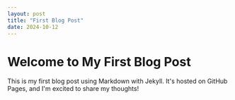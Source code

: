 ```yaml
---
layout: post
title: "First Blog Post"
date: 2024-10-12
---
```


# Welcome to My First Blog Post

This is my first blog post using Markdown with Jekyll. It's hosted on GitHub Pages, and I'm excited to share my thoughts!

